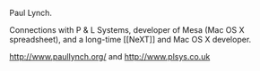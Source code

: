

Paul Lynch.

Connections with P & L Systems, developer of Mesa (Mac OS X spreadsheet), and a long-time [[NeXT]] and Mac OS X developer.

http://www.paullynch.org/ and http://www.plsys.co.uk